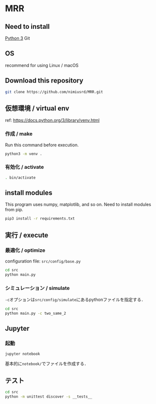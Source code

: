 # MRR

## Need to install

[Python 3](https://www.python.org/downloads/)
Git

## OS

recommend for using Linux / macOS

## Download this repository

```bash
git clone https://github.com/nimiusrd/MRR.git
```

## 仮想環境 / virtual env
ref: https://docs.python.org/3/library/venv.html

### 作成 / make

Run this command before execution.

```bash
python3 -m venv .
```

### 有効化 / activate

```bash
. bin/activate
```

## install modules

This program uses numpy, matplotlib, and so on.
Need to install modules from pip.

```bash
pip3 install -r requirements.txt
```
## 実行 / execute

### 最適化 / optimize

configuration file: `src/config/base.py`

```bash
cd src
python main.py
```

### シミュレーション / simulate

`-c`オプションは`src/config/simulate`にあるpythonファイルを指定する．

```bash
cd src
python main.py -c two_same_2
```

## Jupyter

### 起動

```bash
jupyter notebook
```
基本的に`notebook/`でファイルを作成する．

## テスト

```bash
cd src
python -m unittest discover -s __tests__
```
